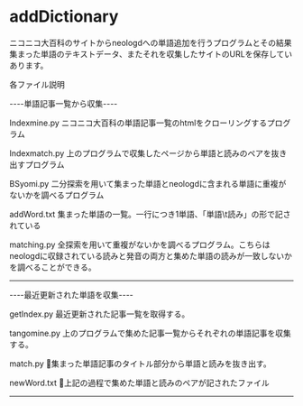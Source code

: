 # addDictionary
ニコニコ大百科のサイトからneologdへの単語追加を行うプログラムとその結果集まった単語のテキストデータ、またそれを収集したサイトのURLを保存していあります。

各ファイル説明

----単語記事一覧から収集----

Indexmine.py
ニコニコ大百科の単語記事一覧のhtmlをクローリングするプログラム

Indexmatch.py
上のプログラムで収集したページから単語と読みのペアを抜き出すプログラム

BSyomi.py
二分探索を用いて集まった単語とneologdに含まれる単語に重複がないかを調べるプログラム

addWord.txt
集まった単語の一覧。一行につき1単語、「単語\t読み」の形で記されている

matching.py
全探索を用いて重複がないかを調べるプログラム。こちらはneologdに収録されている読みと発音の両方と集めた単語の読みが一致しないかを調べることができる。

-------------------------

----最近更新された単語を収集----

getIndex.py
最近更新された記事一覧を取得する。

tangomine.py
上のプログラムで集めた記事一覧からそれぞれの単語記事を収集する。

match.py
集まった単語記事のタイトル部分から単語と読みを抜き出す。

newWord.txt
上記の過程で集めた単語と読みのペアが記されたファイル

-----------------------------
